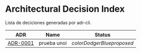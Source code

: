 # Architectural Decision Index

Lista de deciciones generadas por adr-cli.

| ADR                                 | Name        | Status                        |
| ----------------------------------- | ----------- | ----------------------------- |
| [ADR-0001](adr/0001-prueba-unoi.md) | prueba unoi | $color{DodgerBlue}{proposed}$ |